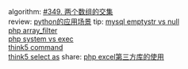 algorithm: 
[#349. 两个数组的交集](/algorithm/arts_week8_20190902/solution.php)  
review: 
[python的应用场景](/review/arts_week8_20190902/readme.md)
tip: 
[mysql emptystr vs null](tip/arts_week8_20190902/mysql_emptystr_vs_null.md)  
[php array_filter](/tip/arts_week8_20190902/php_array_filter.md)  
[php system vs exec](/tip/arts_week8_20190902/php_system_vs_exec)  
[think5 command ](/tip/arts_week8_20190902/think5_command.md)   
[think5 select as](/tip/arts_week8_20190902/think5_select_as.md)
share: 
[php excel第三方库的使用](/share/arts_week8_20190902/readme.md)

